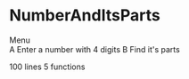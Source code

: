 # NumberAndItsParts
Menu  
A  Enter a number with 4 digits
B  Find it's parts  

100 lines
5 functions 

